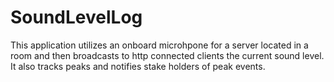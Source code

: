 # SoundLevelLog
This application utilizes an onboard microhpone for a server located in a room and then broadcasts to http connected clients the current sound level. It also tracks peaks and notifies stake holders of peak events. 
